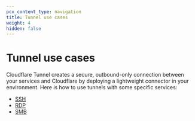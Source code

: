 ```yaml
---
pcx_content_type: navigation
title: Tunnel use cases
weight: 4
hidden: false
---
```


# Tunnel use cases

Cloudflare Tunnel creates a secure, outbound-only connection between your services and Cloudflare by deploying a lightweight connector in your environment. Here is how to use tunnels with some specific services:

- [SSH](/cloudflare-one/connections/connect-apps/use-cases/ssh/)
- [RDP](/cloudflare-one/connections/connect-apps/use-cases/rdp/)
- [SMB](/cloudflare-one/connections/connect-apps/use-cases/smb/)
